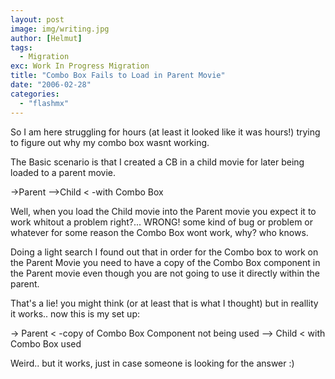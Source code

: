 ```yaml
---
layout: post
image: img/writing.jpg
author: [Helmut]
tags:
  - Migration
exc: Work In Progress Migration
title: "Combo Box Fails to Load in Parent Movie"
date: "2006-02-28"
categories: 
  - "flashmx"
---
```


So I am here struggling for hours (at least it looked like it was hours!) trying to figure out why my combo box wasnt working.

The Basic scenario is that I created a CB in a child movie for later being loaded to a parent movie.

\->Parent -->Child < -with Combo Box

Well, when you load the Child movie into the Parent movie you expect it to work whitout a problem right?... WRONG! some kind of bug or problem or whatever for some reason the Combo Box wont work, why? who knows.

Doing a light search I found out that in order for the Combo box to work on the Parent Movie you need to have a copy of the Combo Box component in the Parent movie even though you are not going to use it directly within the parent.

That's a lie! you might think (or at least that is what I thought) but in reallity it works.. now this is my set up:

\-> Parent < -copy of Combo Box Component not being used --> Child < with Combo Box used

Weird.. but it works, just in case someone is looking for the answer :)
